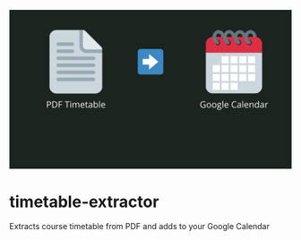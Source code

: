 ![](https://github.com/TSecretT/timetable-extractor/blob/main/logo.png?raw=true)

# timetable-extractor
Extracts course timetable from PDF and adds to your Google Calendar
